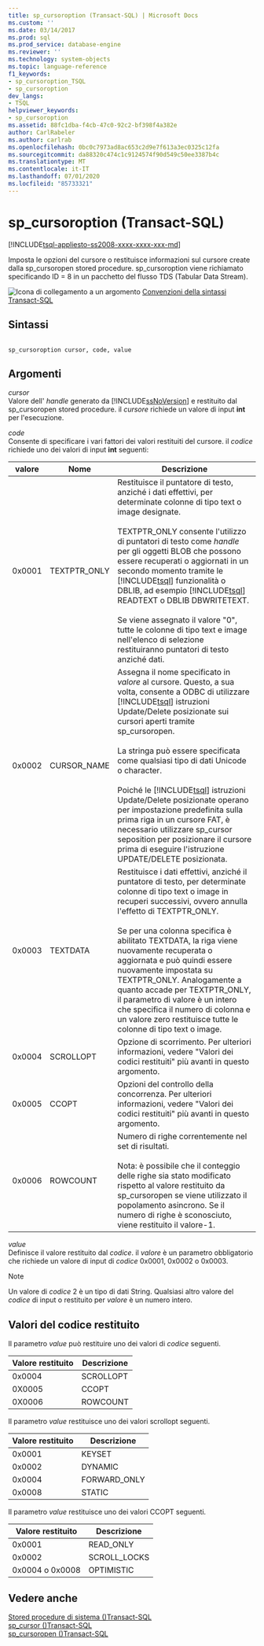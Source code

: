 ```yaml
---
title: sp_cursoroption (Transact-SQL) | Microsoft Docs
ms.custom: ''
ms.date: 03/14/2017
ms.prod: sql
ms.prod_service: database-engine
ms.reviewer: ''
ms.technology: system-objects
ms.topic: language-reference
f1_keywords:
- sp_cursoroption_TSQL
- sp_cursoroption
dev_langs:
- TSQL
helpviewer_keywords:
- sp_cursoroption
ms.assetid: 88fc1dba-f4cb-47c0-92c2-bf398f4a382e
author: CarlRabeler
ms.author: carlrab
ms.openlocfilehash: 0bc0c7973ad8ac653c2d9e7f613a3ec0325c12fa
ms.sourcegitcommit: da88320c474c1c9124574f90d549c50ee3387b4c
ms.translationtype: MT
ms.contentlocale: it-IT
ms.lasthandoff: 07/01/2020
ms.locfileid: "85733321"
---
```

# <a name="sp_cursoroption-transact-sql"></a>sp_cursoroption (Transact-SQL)
[!INCLUDE[tsql-appliesto-ss2008-xxxx-xxxx-xxx-md](../../includes/applies-to-version/sqlserver.md)]

  Imposta le opzioni del cursore o restituisce informazioni sul cursore create dalla sp_cursoropen stored procedure. sp_cursoroption viene richiamato specificando ID = 8 in un pacchetto del flusso TDS (Tabular Data Stream).  
  
 ![Icona di collegamento a un argomento](../../database-engine/configure-windows/media/topic-link.gif "Icona di collegamento a un argomento") [Convenzioni della sintassi Transact-SQL](../../t-sql/language-elements/transact-sql-syntax-conventions-transact-sql.md)  
  
## <a name="syntax"></a>Sintassi  
  
```  
  
sp_cursoroption cursor, code, value  
```  
  
## <a name="arguments"></a>Argomenti  
 *cursor*  
 Valore dell' *handle* generato da [!INCLUDE[ssNoVersion](../../includes/ssnoversion-md.md)] e restituito dal sp_cursoropen stored procedure. il *cursore* richiede un valore di input **int** per l'esecuzione.  
  
 *code*  
 Consente di specificare i vari fattori dei valori restituiti del cursore. il *codice* richiede uno dei valori di input **int** seguenti:  
  
|valore|Nome|Descrizione|  
|-----------|----------|-----------------|  
|0x0001|TEXTPTR_ONLY|Restituisce il puntatore di testo, anziché i dati effettivi, per determinate colonne di tipo text o image designate.<br /><br /> TEXTPTR_ONLY consente l'utilizzo di puntatori di testo come *handle* per gli oggetti BLOB che possono essere recuperati o aggiornati in un secondo momento tramite le [!INCLUDE[tsql](../../includes/tsql-md.md)] funzionalità o DBLIB, ad esempio [!INCLUDE[tsql](../../includes/tsql-md.md)] READTEXT o DBLIB DBWRITETEXT.<br /><br /> Se viene assegnato il valore "0", tutte le colonne di tipo text e image nell'elenco di selezione restituiranno puntatori di testo anziché dati.|  
|0x0002|CURSOR_NAME|Assegna il nome specificato in *valore* al cursore. Questo, a sua volta, consente a ODBC di utilizzare [!INCLUDE[tsql](../../includes/tsql-md.md)] istruzioni Update/Delete posizionate sui cursori aperti tramite sp_cursoropen.<br /><br /> La stringa può essere specificata come qualsiasi tipo di dati Unicode o character.<br /><br /> Poiché le [!INCLUDE[tsql](../../includes/tsql-md.md)] istruzioni Update/Delete posizionate operano per impostazione predefinita sulla prima riga in un cursore FAT, è necessario utilizzare sp_cursor seposition per posizionare il cursore prima di eseguire l'istruzione UPDATE/DELETE posizionata.|  
|0x0003|TEXTDATA|Restituisce i dati effettivi, anziché il puntatore di testo, per determinate colonne di tipo text o image in recuperi successivi, ovvero annulla l'effetto di TEXTPTR_ONLY.<br /><br /> Se per una colonna specifica è abilitato TEXTDATA, la riga viene nuovamente recuperata o aggiornata e può quindi essere nuovamente impostata su TEXTPTR_ONLY. Analogamente a quanto accade per TEXTPTR_ONLY, il parametro di valore è un intero che specifica il numero di colonna e un valore zero restituisce tutte le colonne di tipo text o image.|  
|0x0004|SCROLLOPT|Opzione di scorrimento. Per ulteriori informazioni, vedere "Valori dei codici restituiti" più avanti in questo argomento.|  
|0x0005|CCOPT|Opzioni del controllo della concorrenza. Per ulteriori informazioni, vedere "Valori dei codici restituiti" più avanti in questo argomento.|  
|0x0006|ROWCOUNT|Numero di righe correntemente nel set di risultati.<br /><br /> Nota: è possibile che il conteggio delle righe sia stato modificato rispetto al valore restituito da sp_cursoropen se viene utilizzato il popolamento asincrono. Se il numero di righe è sconosciuto, viene restituito il valore-1.|  
  
 *value*  
 Definisce il valore restituito dal *codice*. il *valore* è un parametro obbligatorio che richiede un valore di input di *codice* 0x0001, 0x0002 o 0x0003.  
  
> [!NOTE]  
>  Un valore di *codice* 2 è un tipo di dati String. Qualsiasi altro valore del *codice* di input o restituito per *valore* è un numero intero.  
  
## <a name="return-code-values"></a>Valori del codice restituito  
 Il parametro *value* può restituire uno dei valori di *codice* seguenti.  
  
|Valore restituito|Descrizione|  
|------------------|-----------------|  
|0x0004|SCROLLOPT|  
|0X0005|CCOPT|  
|0X0006|ROWCOUNT|  
  
 Il parametro *value* restituisce uno dei valori scrollopt seguenti.  
  
|Valore restituito|Descrizione|  
|------------------|-----------------|  
|0x0001|KEYSET|  
|0x0002|DYNAMIC|  
|0x0004|FORWARD_ONLY|  
|0x0008|STATIC|  
  
 Il parametro *value* restituisce uno dei valori CCOPT seguenti.  
  
|Valore restituito|Descrizione|  
|------------------|-----------------|  
|0x0001|READ_ONLY|  
|0x0002|SCROLL_LOCKS|  
|0x0004 o 0x0008|OPTIMISTIC|  
  
## <a name="see-also"></a>Vedere anche  
 [Stored procedure di sistema &#40;&#41;Transact-SQL](../../relational-databases/system-stored-procedures/system-stored-procedures-transact-sql.md)   
 [sp_cursor &#40;&#41;Transact-SQL](../../relational-databases/system-stored-procedures/sp-cursor-transact-sql.md)   
 [sp_cursoropen &#40;&#41;Transact-SQL](../../relational-databases/system-stored-procedures/sp-cursoropen-transact-sql.md)  
  
  
